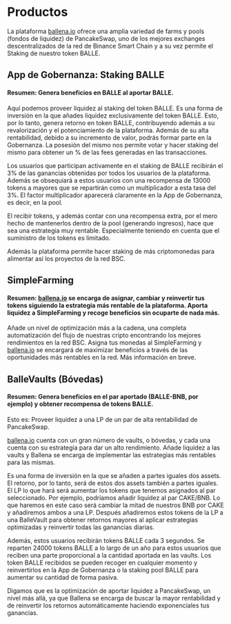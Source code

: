 # Productos

La plataforma [ballena.io](https://ballena.io/) ofrece una amplia variedad de farms y pools \(fondos de liquidez\) de PancakeSwap, uno de los mejores exchanges descentralizados de la red de Binance Smart Chain y a su vez permite el Staking de nuestro token BALLE.



## App de Gobernanza: Staking BALLE

#### Resumen: Genera beneficios en BALLE al aportar BALLE.



Aquí podemos proveer liquidez al staking del token BALLE. Es una forma de inversión en la que añades liquidez exclusivamente del token BALLE. Esto, por lo tanto, genera retorno en token BALLE, contribuyendo además a su revalorización y el potenciamiento de la plataforma. Además de su alta rentabilidad, debido a su incremento de valor, podrás formar parte en la Gobernanza. La posesión del mismo nos permite votar y hacer staking del mismo para obtener un % de las fees generadas en las transacciones.

Los usuarios que participan activamente en el staking de BALLE recibirán el 3% de las ganancias obtenidas por todos los usuarios de la plataforma. Además se obsequiará a estos usuarios con una recompensa de 13000 tokens a mayores que se repartirán como un multiplicador a esta tasa del 3%. El factor multiplicador aparecerá claramente en la App de Gobernanza, es decir, en la pool. 

El recibir tokens, y además contar con una recompensa extra, por el mero hecho de mantenerlos dentro de la pool \(generando ingresos\), hace que sea una estrategia muy rentable. Especialmente teniendo en cuenta que el suministro de los tokens es limitado.

Además la plataforma permite hacer staking de más criptomonedas para alimentar así los proyectos de la red BSC.

## SimpleFarming

#### Resumen: [ballena.io](https://ballena.io/) se encarga de asignar, cambiar y reinvertir tus tokens siguiendo la estrategia más rentable de la plataforma. Aporta liquidez a SimpleFarming y recoge beneficios sin ocuparte de nada más.

Añade un nivel de optimización más a la cadena, una completa automatización del flujo de nuestras cripto encontrando los mejores rendimientos en la red BSC. Asigna tus monedas al SimpleFarming y [ballena.io](https://ballena.io/) se encargará de maximizar beneficios a través de las oportunidades más rentables en la red. Más información en breve.



## BalleVaults \(Bóvedas\)

#### Resumen: Genera beneficios en el par aportado \(BALLE-BNB, por ejemplo\) y obtener recompensa de tokens BALLE.



Esto es: Proveer liquidez a una LP de un par de alta rentabilidad de PancakeSwap.

[ballena.io](https://ballena.io/) cuenta con un gran número de vaults, o bóvedas, y cada una cuenta con su estrategia para dar un alto rendimiento. Añade liquidez a las vaults y Ballena se encarga de implementar las estrategias más rentables para las mismas.

Es una forma de inversión en la que se añaden a partes iguales dos assets. El retorno, por lo tanto, será de estos dos assets también a partes iguales. El LP lo que hará será aumentar los tokens que tenemos asignados al par seleccionado. Por ejemplo, podríamos añadir liquidez al par CAKE/BNB. Lo que haremos en este caso será cambiar la mitad de nuestros BNB por CAKE y añadiremos ambos a una LP. Después añadiremos estos tokens de la LP a una BalleVault para obtener retornos mayores al aplicar estrategias optimizadas y reinvertir todas las ganancias diarias.

Además, estos usuarios recibirán tokens BALLE cada 3 segundos. Se reparten 24000 tokens BALLE a lo largo de un año para estos usuarios que reciben una parte proporcional a la cantidad aportada en las vaults. Los token BALLE recibidos se pueden recoger en cualquier momento y reinvertirlos en la App de Gobernanza o la staking pool BALLE para aumentar su cantidad de forma pasiva.

Digamos que es la optimización de aportar liquidez a PancakeSwap, un nivel más allá, ya que Ballena se encarga de buscar la mayor rentabilidad y de reinvertir los retornos automáticamente haciendo exponenciales tus ganancias.





